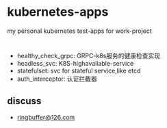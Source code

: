 # kubernetes-apps 

my personal kubernetes test-apps for work-project


#

-	healthy_check_grpc: GRPC-k8s服务的健康检查实现
-	headless_svc:	K8S-highavailable-service
-	statefulset:	svc for stateful service,like etcd
-	auth_interceptor:	认证拦截器

## discuss

- ringbuffer@126.com
